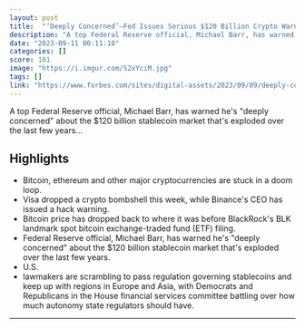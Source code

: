 ```yaml
---
layout: post
title:  "‘Deeply Concerned’—Fed Issues Serious $120 Billion Crypto Warning As Price ‘Death Cross’ Looms For Bitcoin And Ethereum"
description: "A top Federal Reserve official, Michael Barr, has warned he's \"deeply concerned\" about the $120 billion stablecoin market that's exploded over the last few years..."
date: "2023-09-11 00:11:10"
categories: []
score: 181
image: "https://i.imgur.com/S2xYciM.jpg"
tags: []
link: "https://www.forbes.com/sites/digital-assets/2023/09/09/deeply-concerned-fed-issues-serious-120-billion-crypto-warning-as-price-death-cross-looms-for-bitcoin-and-ethereum/?sh=2fb15f4669fe"
---
```


A top Federal Reserve official, Michael Barr, has warned he's \"deeply concerned\" about the $120 billion stablecoin market that's exploded over the last few years...

## Highlights

- Bitcoin, ethereum and other major cryptocurrencies are stuck in a doom loop.
- Visa dropped a crypto bombshell this week, while Binance's CEO has issued a hack warning.
- Bitcoin price has dropped back to where it was before BlackRock's BLK landmark spot bitcoin exchange-traded fund (ETF) filing.
- Federal Reserve official, Michael Barr, has warned he's "deeply concerned" about the $120 billion stablecoin market that's exploded over the last few years.
- U.S.
- lawmakers are scrambling to pass regulation governing stablecoins and keep up with regions in Europe and Asia, with Democrats and Republicans in the House financial services committee battling over how much autonomy state regulators should have.

---
